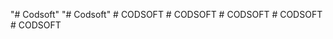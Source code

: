 "# Codsoft" 
"# Codsoft" 
#   C O D S O F T  
 #   C O D S O F T  
 #   C O D S O F T  
 #   C O D S O F T  
 #   C O D S O F T  
 
